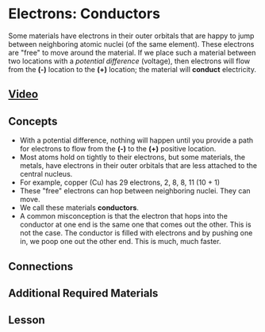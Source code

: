 # Electrons: Conductors
Some materials have electrons in their outer orbitals that are happy to jump between neighboring atomic nuclei (of the same element). These electrons are "free" to move around the material. If we place such a material between two locations with a *potential difference* (voltage), then electrons will flow from the **(-)** location to the **(+)** location; the material will **conduct** electricity.

## [Video](https://vimeo.com/1029337222)

## Concepts
- With a potential difference, nothing will happen until you provide a path for electrons to flow from the **(-)** to the **(+)** positive location.
- Most atoms hold on tightly to their electrons, but some materials, the metals, have electrons in their outer orbitals that are less attached to the central nucleus.
- For example, copper (Cu) has 29 electrons, 2, 8, 8, 11 (10 + 1)
- These "free" electrons can hop between neighboring nuclei. They can move.
- We call these materials **conductors**.
- A common misconception is that the electron that hops into the conductor at one end is the same one that comes out the other. This is not the case. The conductor is filled with electrons and by pushing one in, we poop one out the other end. This is much, much faster.

## Connections

## Additional Required Materials

## Lesson
